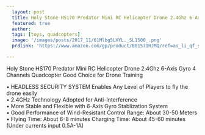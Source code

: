 ```yaml
---
  layout: post
  title: Holy Stone HS170 Predator Mini RC Helicopter Drone 2.4Ghz 6-Axis Gyro 4 Channels Quadcopter Good Choice for Drone Training
  featured: true
  author: 
  tags: [toys, quadcopters]
  image: '/images/posts/2017_11/61Mlbg5LHYL._SL1500_.png'
  prdlink: 'https://www.amazon.com/gp/product/B0157IHJMQ/ref=as_li_qf_sp_asin_il_tl?ie=UTF8&tag=ehdwhqkr-20&camp=1789&creative=9325&linkCode=as2&creativeASIN=B0157IHJMQ&linkId=788136d15f4c5ea05c9c6a3a7445bff4'

---
```



Holy Stone HS170 Predator Mini RC Helicopter Drone 2.4Ghz 6-Axis Gyro 4 Channels Quadcopter Good Choice for Drone Training
<br>


• HEADLESS SECURITY SYSTEM Enables Any Level of Players to fly the drone easily<br>
• 2.4GHz Technology Adopted for Anti-Interference<br>
• More Stable and Flexible with 6-Axis Gyro Stablization System<br>
• Good Performance of Wind-Resistant Control Range: About 30-50 Meters<br>
• Flying Time: About 6-8 minutes Charging Time: About 45-60 minutes (Under currents input 0.5A-1A)<br>